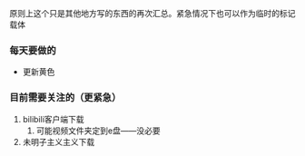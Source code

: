 原则上这个只是其他地方写的东西的再次汇总。紧急情况下也可以作为临时的标记载体

### 每天要做的

- 更新黄色



### 目前需要关注的（更紧急）

1. bilibili客户端下载
   1. 可能视频文件夹定到e盘——没必要
2. 未明子主义主义下载